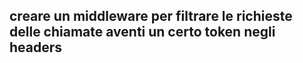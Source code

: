 creare un middleware per filtrare le richieste delle chiamate aventi un certo token negli headers
- 